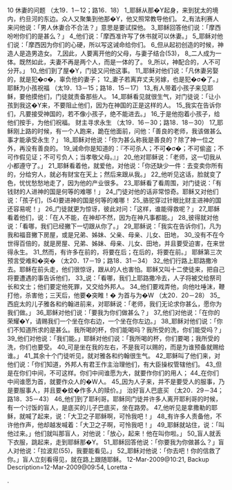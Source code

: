 10 
休妻的问题 
（太19．1－12；路16．18） 
1_耶稣从那�Y起身，来到犹太的境内，约旦河的东边。众人又聚集到他那�Y，他又照常教导他们。 2_有法利赛人来问他说：「男人休妻合不合法？」意思是要试探他。 3_耶稣回答他们说：「摩西吩咐你们的是甚么？」 4_他们说：「摩西准许写了休书就可以休妻。」 5_耶稣对他们说：「摩西因为你们的心硬，所以写这诫命给你们。 6_但从起初创造的时候，神造人是造男造女。 7_因此，人要离开他的父母，与妻子结合(53)， 8_二人成为一体。既然如此，夫妻不再是两个人，而是一体的了。 9_所以，神配合的，人不可分开。」 10_他们到了屋�Y，门徒又问他这事。 11_耶稣对他们说：「凡休妻另娶的，就是犯�σ�，辜负他的妻子； 12_妻子若离弃丈夫另嫁，也是犯�σ�了。」 
耶稣为小孩祝福 
（太19．13－15；路18．15－17） 
13_有人带着小孩子来见耶稣，要他摸他们，门徒就责备那些人。 14_耶稣看见就很生气，对门徒说：「让小孩到我这�Y来，不要阻止他们，因为在神国的正是这样的人。 15_我实在告诉你们，凡要接受神国的，若不像小孩子，绝不能进去。」 16_于是他抱着小孩子，给他们按手，为他们祝福。 
财主寻求永生 
（太19．16－30；路18．18－30） 
17_耶稣刚上路的时候，有一个人跑来，跪在他面前，问他：「善良的老师，我该做甚么事才能承受永生？」 18_耶稣对他说：「你为甚么称我是善良的？除了神一位之外，再没有善良的。 19_诫命你是知道的：『不可杀人；不可�σ�；不可偷盗；不可作假见证；不可亏负人；当孝敬父母。』」 20_他对耶稣说：「老师，这一切我从小都遵守了。」 21_耶稣看着他，就爱他，对他说：「你还缺少一件：去变卖你所有的，分给穷人，就必有财宝在天上；然后来跟从我。」 22_他听见这话，脸就变了色，忧忧愁愁地走了，因为他的产业很多。 
23_耶稣看了看周围，对门徒说：「有钱财的人进神的国是何等的难哪！」 24_门徒对他的话非常惊奇。耶稣又对他们说：「孩子们，(54)要进神的国是何等的难哪！ 25_骆驼穿过针眼比财主进神的国还容易呢！」 26_门徒就更为惊讶，彼此对问：「这样，谁能得救呢？」 27_耶稣看着他们，说：「在人不能，在神却不然，因为在神凡事都能。」 28_彼得就对他说：「看哪，我们已经撇下一切跟从你了。」 29_耶稣说：「我实在告诉你们，凡为我和福音撇下房屋，或是兄弟、姊妹、父亲、母亲、儿女、田地， 30_没有不在今世得百倍的，就是房屋、兄弟、姊妹、母亲、儿女、田地，并且要受迫害，在来世得永生。 31_然而，有许多在前的，将要在后；在后的，将要在前。」 
耶稣第三次预言受难和�突� 
（太20．17－19；路18．31－34） 
32_他们行路上耶路撒冷去。耶稣在前头走，他们很惊讶，跟从的人也害怕。耶稣又叫十二使徒来，把自己将要遭遇的事告诉他们， 33_说：「看哪，我们上耶路撒冷去，人子将被交给祭司长和文士；他们要定他死罪，又交给外邦人。 34_他们要戏弄他，向他吐唾沫，鞭打他，杀害他；三天后，他要�突睢！� 
为首与为�W 
（太20．20－28） 
35_西庇太的儿子雅各和约翰进前来，对耶稣说：「老师，我们无论求你甚么，愿你为我们做。」 36_耶稣对他们说：「要我为你们做甚么？」 37_他们对他说：「在你的荣耀�Y，请赐我们一个坐在你右边，一个坐在你左边。」 38_耶稣对他们说：「你们不知道所求的是甚么。我所喝的杯，你们能喝吗？我所受的洗，你们能受吗？」 39_他们对他说：「我们能。」耶稣对他们说：「我所喝的杯，你们要喝；我所受的洗，你们也要受。 40_可是坐在我的左右，不是我可以赐的，而是为谁预备就赐给谁。」 41_其余十个门徒听见，就对雅各和约翰很生气。 42_耶稣叫了他们来，对他们说：「你们知道，外邦人有君王作主治理他们，有大臣操权管辖他们。 43_但是在你们中间，不可这样。你们中间谁愿为大，就要作你们的用人； 44_在你们中间谁愿为首，就要作众人的�W人。 45_因为人子来，并不是要受人的服事，乃是要服事人，并且要�蚊�作多人的赎价。」 
治好盲人巴底买 
（太20．29－34；路18．35－43） 
46_他们到了耶利哥。耶稣同门徒并许多人离开耶利哥的时候，有一个讨饭的盲人，是底买的儿子巴底买，坐在路旁。 47_他听见是拿撒勒的耶稣，就喊了起来，说：「大卫之子耶稣啊，可怜我吧！」 48_有许多人责备他，不许他作声，他却越发喊着：「大卫之子啊，可怜我吧！」 49_耶稣就站住，说：「叫他过来。」他们就叫那盲人，对他说：「放心，起来！他在叫你啦。」 50_盲人就丢下衣服，跳起来，走到耶稣那�Y。 51_耶稣回答他说：「你要我为你做甚么？」盲人对他说：「拉波尼(55)，我要能看见。」 52_耶稣对他说：「你去吧！你的信救了你。」盲人立刻看得见，就在路上跟随耶稣。 
12-Mar-2009@10:21, Backup Description=12-Mar-2009@09:54, Loretta - 
     
.